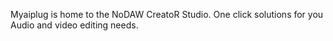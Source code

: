 Myaiplug is home to the NoDAW CreatoR Studio.
One click solutions for you Audio and video editing needs.
